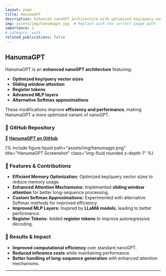 ```yaml
---
layout: page
title: HanumaGPT
description: Enhanced nanoGPT architecture with optimized key/query vector sizes, sliding window attention, register tokens, advanced MLP layers, and alternative Softmax approximations, improving efficiency and performance.
img: assets/img/hanumagpt.jpg  # Replace with the correct image path
importance: 1
# category: work
related_publications: false
---
```


## HanumaGPT

HanumaGPT is an **enhanced nanoGPT architecture** featuring:
- **Optimized key/query vector sizes**
- **Sliding window attention**
- **Register tokens**
- **Advanced MLP layers**
- **Alternative Softmax approximations**

These modifications improve **efficiency and performance**, making HanumaGPT a more optimized variant of nanoGPT.

### 📌 GitHub Repository
🔗 **[HanumaGPT on GitHub](https://github.com/BSAkash/HanumaGPT)**

<div class="row justify-content-sm-center">
    <div class="col-sm-8 mt-3 mt-md-0">
        {% include figure.liquid path="assets/img/hanumagpt.png" title="HanumaGPT Screenshot" class="img-fluid rounded z-depth-1" %}
    </div>
</div>

### 🔹 Features & Contributions
- **Efficient Memory Optimization:** Optimized key/query vector sizes to reduce memory usage.
- **Enhanced Attention Mechanisms:** Implemented **sliding window attention** for better long-sequence processing.
- **Custom Softmax Approximations:** Experimented with alternative Softmax methods for improved efficiency.
- **Improved MLP Layers:** Inspired by **LLaMA models**, leading to better performance.
- **Register Tokens:** Added **register tokens** to improve autoregressive decoding.

### 🚀 Results & Impact
- **Improved computational efficiency** over standard nanoGPT.
- **Reduced inference costs** while maintaining performance.
- **Better handling of long-sequence generation** with enhanced attention mechanisms.

---

